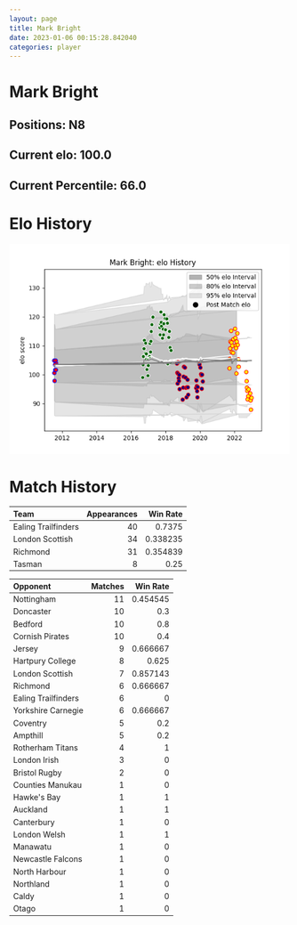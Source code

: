 ```yaml
---  
layout: page  
title: Mark Bright  
date: 2023-01-06 00:15:28.842040  
categories: player  
---
```

# Mark Bright

## Positions: N8

## Current elo: 100.0

## Current Percentile: 66.0

# Elo History


![elo history](history_MarkBright.png)
# Match History


| Team                |   Appearances |   Win Rate |
|:--------------------|--------------:|-----------:|
| Ealing Trailfinders |            40 |   0.7375   |
| London Scottish     |            34 |   0.338235 |
| Richmond            |            31 |   0.354839 |
| Tasman              |             8 |   0.25     |

| Opponent            |   Matches |   Win Rate |
|:--------------------|----------:|-----------:|
| Nottingham          |        11 |   0.454545 |
| Doncaster           |        10 |   0.3      |
| Bedford             |        10 |   0.8      |
| Cornish Pirates     |        10 |   0.4      |
| Jersey              |         9 |   0.666667 |
| Hartpury College    |         8 |   0.625    |
| London Scottish     |         7 |   0.857143 |
| Richmond            |         6 |   0.666667 |
| Ealing Trailfinders |         6 |   0        |
| Yorkshire Carnegie  |         6 |   0.666667 |
| Coventry            |         5 |   0.2      |
| Ampthill            |         5 |   0.2      |
| Rotherham Titans    |         4 |   1        |
| London Irish        |         3 |   0        |
| Bristol Rugby       |         2 |   0        |
| Counties Manukau    |         1 |   0        |
| Hawke's Bay         |         1 |   1        |
| Auckland            |         1 |   1        |
| Canterbury          |         1 |   0        |
| London Welsh        |         1 |   1        |
| Manawatu            |         1 |   0        |
| Newcastle Falcons   |         1 |   0        |
| North Harbour       |         1 |   0        |
| Northland           |         1 |   0        |
| Caldy               |         1 |   0        |
| Otago               |         1 |   0        |